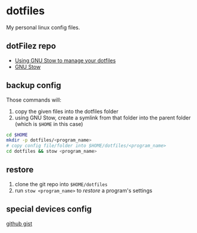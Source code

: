# dotfiles
My personal linux config files.

## dotFilez repo
- [Using GNU Stow to manage your dotfiles](http://brandon.invergo.net/news/2012-05-26-using-gnu-stow-to-manage-your-dotfiles.html)
- [GNU Stow](http://www.gnu.org/software/stow/)

## backup config

Those commands will:

1. copy the given files into the dotfiles folder
2. using GNU Stow, create a symlink from that folder into the parent folder (which is `$HOME` in this case)

```bash
cd $HOME
mkdir -p dotfiles/<program_name>
# copy config file/folder into $HOME/dotfiles/<program_name>
cd dotfiles && stow <program_name>
```

## restore
1. clone the git repo into `$HOME/dotfiles`
2. run `stow <program_name>` to _restore_ a program's settings


## special devices config
[github gist](https://gist.github.com/mdupuis13/3d0a4f265e8fbbfe098baf290c8bf043)
